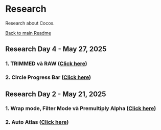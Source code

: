 # Research

Research about Cocos.

[Back to main Readme](../../README.md)



## Research Day 4 - May 27, 2025

### 1. TRIMMED và RAW ([Click here](./docs/DAY_2.md#1-trimmed-và-raw-trong-size-mode-của-sprite))
### 2. Circle Progress Bar ([Click here](./docs/DAY_2.md#2-tạo-progress-bar-hình-tròn-và-fill-theo-hình-tròn-fill-xoay-như-kiểu-kim-đồng-hồ))


## Research Day 2 - May 21, 2025

### 1. Wrap mode, Filter Mode và Premultiply Alpha ([Click here](./docs/DAY_1.md#1-research-about-wrap-mode-filter-mode-and-premultiply-alpha))
### 2. Auto Atlas ([Click here](./docs/DAY_1.md#2-research-about-auto-atlas))